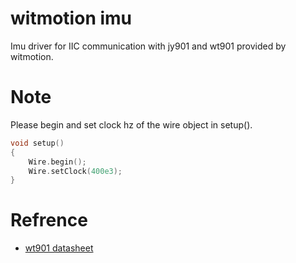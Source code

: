 # witmotion imu
Imu driver for IIC communication with jy901 and wt901 provided by witmotion. 

# Note
Please begin and set clock hz of the wire object in setup(). 

```cpp
void setup()
{
    Wire.begin();
    Wire.setClock(400e3);
}
```

# Refrence 
* [wt901 datasheet](https://images-na.ssl-images-amazon.com/images/I/B11fVGszLsS.pdf)